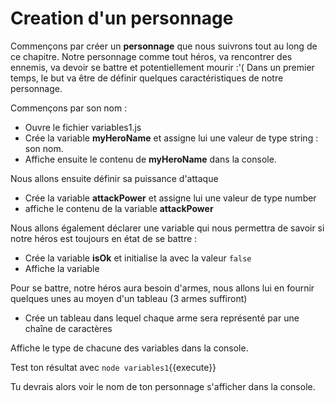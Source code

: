 

# Creation d'un personnage

Commençons par créer un **personnage** que nous suivrons tout au long de ce chapitre.
Notre personnage comme tout héros, va rencontrer des ennemis, va devoir se battre et potentiellement mourir :'(
Dans un premier temps, le but va être de définir quelques caractéristiques de notre personnage.

Commençons par son nom :

- Ouvre le fichier variables1.js 
- Crée la variable **myHeroName** et assigne lui une valeur de type string : son nom.
- Affiche ensuite le contenu de **myHeroName** dans la console.

Nous allons ensuite définir sa puissance d'attaque
- Crée la variable **attackPower** et assigne lui une valeur de type number
- affiche le contenu de la variable **attackPower**

Nous allons également déclarer une variable qui nous permettra de savoir si notre héros est toujours en état de se battre :
  - Crée la variable **isOk**  et initialise la avec la valeur `false`
  - Affiche la  variable 

Pour se battre, notre héros aura besoin d'armes, nous allons lui en fournir quelques unes au moyen d'un tableau (3 armes suffiront)
- Crée un tableau dans lequel chaque arme sera représenté par une chaîne de caractères


Affiche le type de chacune des variables dans la console.

Test ton résultat avec `node variables1`{{execute}}

Tu devrais alors voir le nom de ton personnage s'afficher dans la console.



